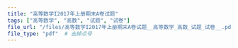 ```yaml
---
title: "高等数学I2017年上册期末A卷试题"
tags: ["高等数学", "高数", "试题", "试卷"]
file_url: "/files/高等数学I2017年上册期末A卷试题__高等数学_高数_试题_试卷__.pdf"
file_type: "pdf"  # 去掉点号
---
```




<!-- 文件类型: .pdf -->
<!-- 文件图标: 📄 -->
